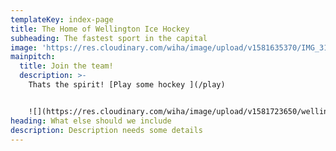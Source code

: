 ```yaml
---
templateKey: index-page
title: The Home of Wellington Ice Hockey
subheading: The fastest sport in the capital
image: 'https://res.cloudinary.com/wiha/image/upload/v1581635370/IMG_3183_jhoftu.jpg'
mainpitch:
  title: Join the team!
  description: >-
    Thats the spirit! [Play some hockey ](/play) 


    ![](https://res.cloudinary.com/wiha/image/upload/v1581723650/wellington-hockey_nydx3z.jpg)
heading: What else should we include
description: Description needs some details
---
```


